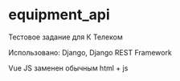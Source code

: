 # equipment_api

Тестовое задание для К Телеком

Использовано: Django, Django REST Framework

Vue JS заменен обычным html + js
